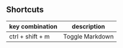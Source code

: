 
## Shortcuts

key combination   | description
------------------|------------
ctrl + shift + m  |  Toggle Markdown
